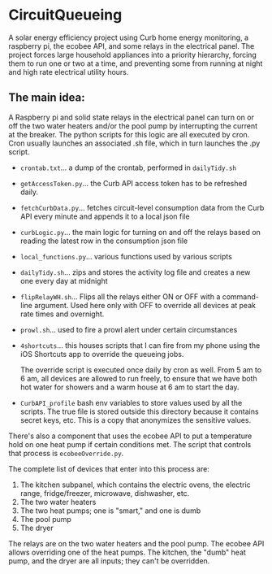 # CircuitQueueing

A solar energy efficiency project using Curb home energy monitoring, a raspberry pi, the ecobee API, and some relays in the electrical panel. The project forces large household appliances into a priority hierarchy, forcing them to run one or two at a time, and preventing some from running at night and high rate electrical utility hours.

## The main idea:

A Raspberry pi and solid state relays in the electrical panel can turn on or off the two water heaters and/or the pool pump by interrupting the current at the breaker. The python scripts for this logic are all executed by cron. Cron usually launches an associated .sh file, which in turn launches the .py script.

+ `crontab.txt`... a dump of the crontab, performed in `dailyTidy.sh`
+ `getAccessToken.py`... the Curb API access token has to be refreshed daily.
+ `fetchCurbData.py`... fetches circuit-level consumption data from the Curb API every minute and appends it to a local json file
+ `curbLogic.py`... the main logic for turning on and off the relays based on reading the latest row in the consumption json file
+ `local_functions.py`... various functions used by various scripts
+ `dailyTidy.sh`... zips and stores the activity log file and creates a new one every day at midnight
+ `flipRelayWH.sh`... Flips all the relays either ON or OFF with a command-line argument. Used here only with OFF to override all devices at peak rate times and overnight.
+ `prowl.sh`... used to fire a prowl alert under certain circumstances
+ `4shortcuts`... this houses scripts that I can fire from my phone using the iOS Shortcuts app to override the queueing jobs.

    The override script is executed once daily by cron as well. From 5 am to 6 am, all devices are allowed to run freely, to ensure that we have both hot water for showers and a warm house at 6 am to start the day.
    
+ `CurbAPI_profile` bash env variables to store values used by all the scripts. The true file is stored outside this directory because it contains secret keys, etc. This is a copy that anonymizes the sensitive values.

There's also a component that uses the ecobee API to put a temperature hold on one heat pump if certain conditions met. The script that controls that process is `ecobeeOverride.py`.

The complete list of devices that enter into this process are:

1. The kitchen subpanel, which contains the electric ovens, the electric range, fridge/freezer, microwave, dishwasher, etc.
2. The two water heaters
3. The two heat pumps; one is "smart," and one is dumb
4. The pool pump
5. The dryer

The relays are on the two water heaters and the pool pump. The ecobee API allows overriding one of the heat pumps. The kitchen, the "dumb" heat pump, and the dryer are all inputs; they can't be overridden.
